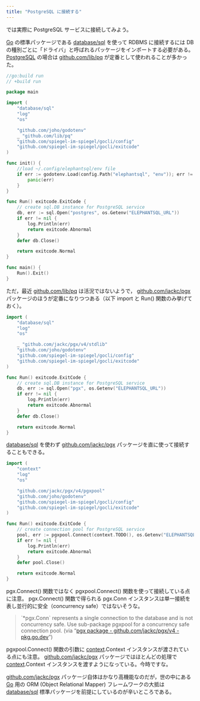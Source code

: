 ```yaml
---
title: "PostgreSQL に接続する"
---
```


では実際に PostgreSQL サービスに接続してみよう。

[Go] の標準パッケージである [database/sql] を使って RDBMS に接続するには DB の種別ごとに「ドライバ」と呼ばれるパッケージをインポートする必要がある。 [PostgreSQL] の場合は [github.com/lib/pq] が定番として使われることが多かった。

```go
//go:build run
// +build run

package main

import (
    "database/sql"
    "log"
    "os"

    "github.com/joho/godotenv"
    _ "github.com/lib/pq"
    "github.com/spiegel-im-spiegel/gocli/config"
    "github.com/spiegel-im-spiegel/gocli/exitcode"
)

func init() {
    //load ~/.config/elephantsql/env file
    if err := godotenv.Load(config.Path("elephantsql", "env")); err != nil {
        panic(err)
    }
}

func Run() exitcode.ExitCode {
    // create sql.DB instance for PostgreSQL service
    db, err := sql.Open("postgres", os.Getenv("ELEPHANTSQL_URL"))
    if err != nil {
        log.Println(err)
        return exitcode.Abnormal
    }
    defer db.Close()

    return exitcode.Normal
}

func main() {
    Run().Exit()
}
```

ただ，最近 [github.com/lib/pq] は活況ではないようで， [github.com/jackc/pgx] パッケージのほうが定番になりつつある（以下 import と Run() 関数のみ挙げておく）。

```go
import (
    "database/sql"
    "log"
    "os"

    _ "github.com/jackc/pgx/v4/stdlib"
    "github.com/joho/godotenv"
    "github.com/spiegel-im-spiegel/gocli/config"
    "github.com/spiegel-im-spiegel/gocli/exitcode"
)

func Run() exitcode.ExitCode {
    // create sql.DB instance for PostgreSQL service
    db, err := sql.Open("pgx", os.Getenv("ELEPHANTSQL_URL"))
    if err != nil {
        log.Println(err)
        return exitcode.Abnormal
    }
    defer db.Close()

    return exitcode.Normal
}
```

[database/sql] を使わず [github.com/jackc/pgx] パッケージを直に使って接続することもできる。

```go
import (
    "context"
    "log"
    "os"

    "github.com/jackc/pgx/v4/pgxpool"
    "github.com/joho/godotenv"
    "github.com/spiegel-im-spiegel/gocli/config"
    "github.com/spiegel-im-spiegel/gocli/exitcode"
)

func Run() exitcode.ExitCode {
    // create connection pool for PostgreSQL service
    pool, err := pgxpool.Connect(context.TODO(), os.Getenv("ELEPHANTSQL_URL"))
    if err != nil {
        log.Println(err)
        return exitcode.Abnormal
    }
    defer pool.Close()

    return exitcode.Normal
}
```

pgx.Connect() 関数ではなく pgxpool.Connect() 関数を使って接続している点に注意。 pgx.Connect() 関数で得られる pgx.Conn インスタンスは単一接続を表し並行的に安全（concurrency safe）ではないそうな。

> \`*pgx.Conn\` represents a single connection to the database and is not concurrency safe. Use sub-package pgxpool for a concurrency safe connection pool.
(via “[pgx package - github.com/jackc/pgx/v4 - pkg.go.dev](https://pkg.go.dev/github.com/jackc/pgx/v4#hdr-Connection_Pool)”)

pgxpool.Connect() 関数の引数に [context].Context インスタンスが渡されている点にも注意。 [github.com/jackc/pgx] パッケージではほとんどの処理で [context].Context インスタンスを渡すようになっている。今時ですな。

[github.com/jackc/pgx] パッケージ自体はかなり高機能なのだが，世の中にある [Go] 用の ORM (Object Relational Mapper) フレームワークの大抵は [database/sql] 標準パッケージを前提にしているのが辛いところである。

[Go]: https://go.dev/
[PostgreSQL]: https://www.postgresql.org/ "PostgreSQL: The world's most advanced open source database"
[ElephantSQL]: https://www.elephantsql.com/ "ElephantSQL - PostgreSQL as a Service"
[database/sql]: https://pkg.go.dev/database/sql "sql package - database/sql - pkg.go.dev"
[os]: https://pkg.go.dev/os "os package - os - pkg.go.dev"
[context]: https://pkg.go.dev/context "context package - context - pkg.go.dev"
[github.com/lib/pq]: https://github.com/lib/pq "lib/pq: Pure Go Postgres driver for database/sql"
[github.com/jackc/pgx]: https://github.com/jackc/pgx "jackc/pgx: PostgreSQL driver and toolkit for Go"
